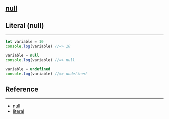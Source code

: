 ## [null](https://developer.mozilla.org/en-US/docs/Web/JavaScript/Reference/Global_Objects/null)

## Literal (null)
---

```js
let variable = 10
console.log(variable) //=> 10

variable = null
console.log(variable) //=> null

variable = undefined
console.log(variable) //=> undefined
```

## Reference
---

* [null](https://developer.mozilla.org/en-US/docs/Web/JavaScript/Reference/Global_Objects/null)
* [literal](https://developer.mozilla.org/en-US/docs/Web/JavaScript/Reference/Lexical_grammar#Null_literal)
